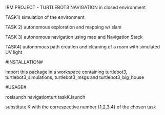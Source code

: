 IRM PROJECT - TURTLEBOT3 NAVIGATION in closed environment

TASK1) simulation of the environment

TASK 2) autonomous exploration and mapping w/ slam

TASK 3) autonomous navigation using map and Navigation Stack

TASK4) autonomous path creation and cleaning of a room with simulated UV light

#INSTALLATION#

import this package in a workspace containing turtlebot3, turtlebot3_simulations, turtlebot3_msgs and turtlebot3_big_house 

#USAGE#

roslaunch navigationturt taskK.launch

substitute K with the correspective number {1,2,3,4} of the chosen task
